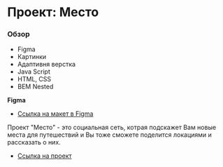 # Проект: Место

### Обзор

* Figma
* Картинки
* Адаптивня верстка
* Java Script
* HTML, CSS
* BEM Nested

**Figma**

* [Ссылка на макет в Figma](https://www.figma.com/file/2cn9N9jSkmxD84oJik7xL7/JavaScript.-Sprint-4?node-id=0%3A1)

Проект "Место" - это социальная сеть, котрая подскажет Вам новые места для путешествий и Вы тоже сможете поделится локациями и рассказать о них. 

* [Ссылка на проект ]()
